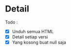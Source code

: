 # Detail

Todo :

- [x] Unduh semua HTML
- [x] Detail setiap versi
- [x] Yang kosong buat null saja
